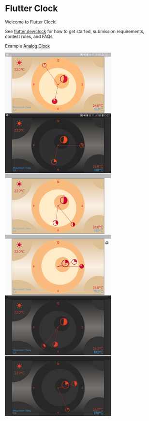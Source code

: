 # Flutter Clock

Welcome to Flutter Clock!

See [flutter.dev/clock](https://flutter.dev/clock) for how to get started, submission requirements, contest rules, and FAQs.
<!-- 
See a [live demo](https://maryx.github.io/flutter_clock) with Flutter for Web! -->

Example [Analog Clock](analog_clock)

<img src='analog_clock/analog_light.gif' width='350'>
<img src='analog_clock/analog_dark.gif' width='350'>
<br>

<img src='analog_clock/analog_light1.png' width='350'>
<img src='analog_clock/analog_light2.png' width='350'>
<br>

<img src='analog_clock/analog_dark1.png' width='350'>
<img src='analog_clock/analog_dark2.png' width='350'>
<br>
